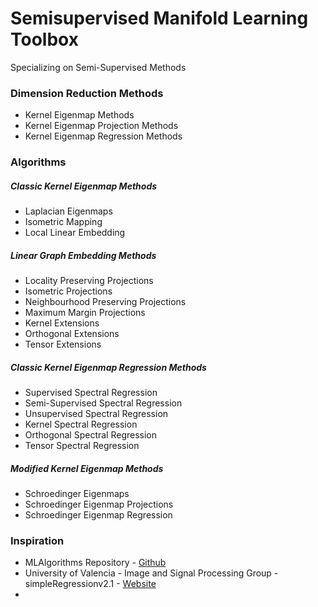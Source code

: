 # Semisupervised Manifold Learning Toolbox

Specializing on Semi-Supervised Methods

### Dimension Reduction Methods

* Kernel Eigenmap Methods
* Kernel Eigenmap Projection Methods
* Kernel Eigenmap Regression Methods

### Algorithms

##### Classic Kernel Eigenmap Methods

* Laplacian Eigenmaps
* Isometric Mapping
* Local Linear Embedding

##### Linear Graph Embedding Methods

* Locality Preserving Projections
* Isometric Projections
* Neighbourhood Preserving Projections
* Maximum Margin Projections
* Kernel Extensions
* Orthogonal Extensions
* Tensor Extensions

##### Classic Kernel Eigenmap Regression Methods

* Supervised Spectral Regression
* Semi-Supervised Spectral Regression
* Unsupervised Spectral Regression
* Kernel Spectral Regression
* Orthogonal Spectral Regression
* Tensor Spectral Regression

##### Modified Kernel Eigenmap Methods

* Schroedinger Eigenmaps
* Schroedinger Eigenmap Projections
* Schroedinger Eigenmap Regression 

### Inspiration

* MLAlgorithms Repository - [Github][1]
* University of Valencia - Image and Signal Processing Group - simpleRegressionv2.1 - [Website][2]
*  


[1]: https://github.com/rushter/MLAlgorithms
[2]: http://isp.uv.es/soft_regression.html


